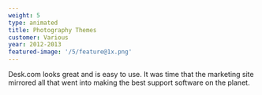 ```yaml
---
weight: 5
type: animated
title: Photography Themes
customer: Various
year: 2012-2013
featured-image: '/5/feature@1x.png'
---
```

Desk.com looks great and is easy to use. It was time that the marketing site mirrored all that went into making the best support software on the planet.
